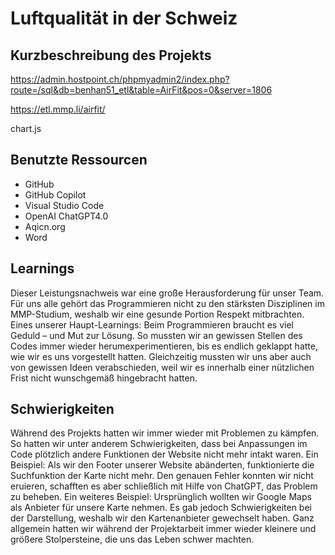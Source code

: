 # Luftqualität in der Schweiz

## Kurzbeschreibung des Projekts
https://admin.hostpoint.ch/phpmyadmin2/index.php?route=/sql&db=benhan51_etl&table=AirFit&pos=0&server=1806

https://etl.mmp.li/airfit/

chart.js


## Benutzte Ressourcen
- GitHub
- GitHub Copilot
- Visual Studio Code
- OpenAI ChatGPT4.0
- Aqicn.org
- Word

## Learnings
Dieser Leistungsnachweis war eine große Herausforderung für unser Team. Für uns alle gehört das Programmieren nicht zu den stärksten Disziplinen im MMP-Studium, weshalb wir eine gesunde Portion Respekt mitbrachten. Eines unserer Haupt-Learnings: Beim Programmieren braucht es viel Geduld – und Mut zur Lösung. So mussten wir an gewissen Stellen des Codes immer wieder herumexperimentieren, bis es endlich geklappt hatte, wie wir es uns vorgestellt hatten. Gleichzeitig mussten wir uns aber auch von gewissen Ideen verabschieden, weil wir es innerhalb einer nützlichen Frist nicht wunschgemäß hingebracht hatten.

## Schwierigkeiten
Während des Projekts hatten wir immer wieder mit Problemen zu kämpfen. So hatten wir unter anderem Schwierigkeiten, dass bei Anpassungen im Code plötzlich andere Funktionen der Website nicht mehr intakt waren. Ein Beispiel: Als wir den Footer unserer Website abänderten, funktionierte die Suchfunktion der Karte nicht mehr. Den genauen Fehler konnten wir nicht eruieren, schafften es aber schließlich mit Hilfe von ChatGPT, das Problem zu beheben. Ein weiteres Beispiel: Ursprünglich wollten wir Google Maps als Anbieter für unsere Karte nehmen. Es gab jedoch Schwierigkeiten bei der Darstellung, weshalb wir den Kartenanbieter gewechselt haben. Ganz allgemein hatten wir während der Projektarbeit immer wieder kleinere und größere Stolpersteine, die uns das Leben schwer machten.
